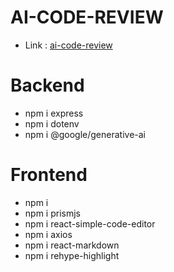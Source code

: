 # AI-CODE-REVIEW
- Link : [ai-code-review](https://ai-code-review-frontend-niranjansd.onrender.com/)

# Backend
- npm i express
- npm i dotenv 
- npm i @google/generative-ai

# Frontend
- npm i
- npm i prismjs
- npm i react-simple-code-editor
- npm i axios
- npm i react-markdown
- npm i rehype-highlight
